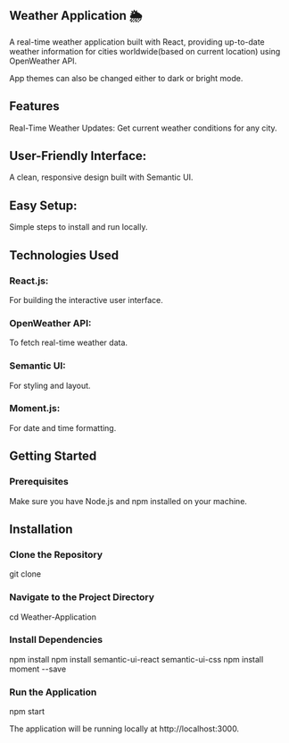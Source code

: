 ## Weather Application 🌦️
A real-time weather application built with React, providing up-to-date weather information for cities worldwide(based on current location) using OpenWeather API.

App themes can also be changed either to dark or bright mode.

## Features
Real-Time Weather Updates: 
Get current weather conditions for any city.
## User-Friendly Interface:
 A clean, responsive design built with Semantic UI.
## Easy Setup: 
Simple steps to install and run locally.
## Technologies Used
### React.js: 
For building the interactive user interface.
### OpenWeather API: 
To fetch real-time weather data.
### Semantic UI:
For styling and layout.
### Moment.js: 
For date and time formatting.
## Getting Started
### Prerequisites
Make sure you have Node.js and npm installed on your machine.

## Installation 

### Clone the Repository
git clone <repository-url>

### Navigate to the Project Directory
cd Weather-Application

### Install Dependencies
npm install
npm install semantic-ui-react semantic-ui-css
npm install moment --save

### Run the Application
npm start

The application will be running locally at http://localhost:3000.